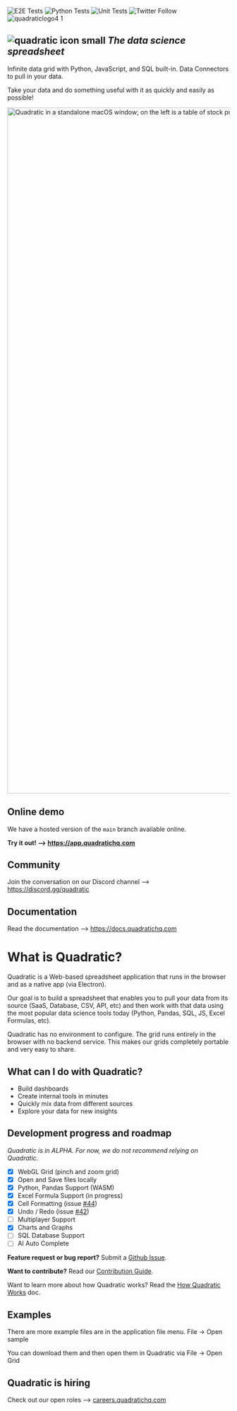 ![E2E Tests](https://github.com/quadratichq/quadratic/actions/workflows/test-e2e.yml/badge.svg) ![Python Tests](https://github.com/quadratichq/quadratic/actions/workflows/test-python.yml/badge.svg) ![Unit Tests](https://github.com/quadratichq/quadratic/actions/workflows/test-unit.yml/badge.svg)
![Twitter Follow](https://img.shields.io/twitter/follow/QuadraticHQ)
![quadraticlogo4 1](https://user-images.githubusercontent.com/3479421/162037216-2fea1620-2310-4cfa-96fb-31299195e3a9.png)

## ![quadratic icon small](https://user-images.githubusercontent.com/3479421/162039117-02f85f2c-e382-4ed8-ac39-64efab17a144.svg) **_The data science spreadsheet_**

Infinite data grid with Python, JavaScript, and SQL built-in. Data Connectors to pull in your data.

Take your data and do something useful with it as quickly and easily as possible!

<img width="1552" alt="Quadratic in a standalone macOS window; on the left is a table of stock prices, and on the right is a code editor containing Python code to fetch the stock prices from Polygon's API" src="https://user-images.githubusercontent.com/3479421/221301059-921ad96a-878e-4082-b3b9-e55a54185c5d.png">

## Online demo

We have a hosted version of the `main` branch available online.

**Try it out! ⟶ <https://app.quadratichq.com>**

## Community

Join the conversation on our Discord channel ⟶ <https://discord.gg/quadratic>

## Documentation

Read the documentation ⟶ <https://docs.quadratichq.com>

# What is Quadratic?

Quadratic is a Web-based spreadsheet application that runs in the browser and as a native app (via Electron).

Our goal is to build a spreadsheet that enables you to pull your data from its source (SaaS, Database, CSV, API, etc) and then work with that data using the most popular data science tools today (Python, Pandas, SQL, JS, Excel Formulas, etc).

Quadratic has no environment to configure. The grid runs entirely in the browser with no backend service. This makes our grids completely portable and very easy to share.

## What can I do with Quadratic?

- Build dashboards
- Create internal tools in minutes
- Quickly mix data from different sources
- Explore your data for new insights

## Development progress and roadmap

_Quadratic is in ALPHA. For now, we do not recommend relying on Quadratic._

- [x] WebGL Grid (pinch and zoom grid)
- [x] Open and Save files locally
- [x] Python, Pandas Support (WASM)
- [x] Excel Formula Support (in progress)
- [x] Cell Formatting (issue [#44](https://github.com/quadratichq/quadratic/issues/44))
- [x] Undo / Redo (issue [#42](https://github.com/quadratichq/quadratic/issues/42))
- [ ] Multiplayer Support
- [x] Charts and Graphs
- [ ] SQL Database Support
- [ ] AI Auto Complete

**Feature request or bug report?** Submit a [Github Issue](https://github.com/quadratichq/quadratic/issues/new/choose/).

**Want to contribute?** Read our [Contribution Guide](./CONTRIBUTING.md).

Want to learn more about how Quadratic works? Read the [How Quadratic Works](./docs/how_quadratic_works.md) doc.

## Examples

There are more example files are in the application file menu. File → Open sample

You can download them and then open them in Quadratic via File → Open Grid

## Quadratic is hiring

Check out our open roles ⟶ [careers.quadratichq.com](https://careers.quadratichq.com)
